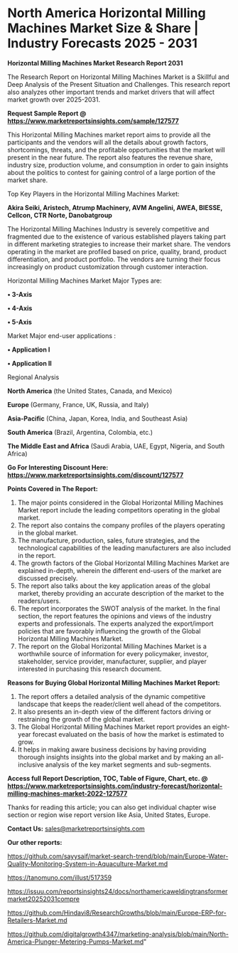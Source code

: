 # North America Horizontal Milling Machines Market Size & Share | Industry Forecasts 2025 - 2031

<strong>Horizontal Milling Machines Market Research Report 2031</strong>

The Research Report on Horizontal Milling Machines Market is a Skillful and Deep Analysis of the Present Situation and Challenges. This research report also analyzes other important trends and market drivers that will affect market growth over 2025-2031.

<strong>Request Sample Report @ <a href=https://www.marketreportsinsights.com/sample/127577>https://www.marketreportsinsights.com/sample/127577</a></strong>

This Horizontal Milling Machines market report aims to provide all the participants and the vendors will all the details about growth factors, shortcomings, threats, and the profitable opportunities that the market will present in the near future. The report also features the revenue share, industry size, production volume, and consumption in order to gain insights about the politics to contest for gaining control of a large portion of the market share.

Top Key Players in the Horizontal Milling Machines Market:

<strong>Akira Seiki, Aristech, Atrump Machinery, AVM Angelini, AWEA, BIESSE, Cellcon, CTR Norte, Danobatgroup</strong>

The Horizontal Milling Machines Industry is severely competitive and fragmented due to the existence of various established players taking part in different marketing strategies to increase their market share. The vendors operating in the market are profiled based on price, quality, brand, product differentiation, and product portfolio. The vendors are turning their focus increasingly on product customization through customer interaction.

Horizontal Milling Machines Market Major Types are:

<strong>• 3-Axis

• 4-Axis

• 5-Axis</strong>

Market Major end-user applications :

<strong>• Application I

• Application II</strong>

Regional Analysis

</u><strong><b>North America</b></strong> (the United States, Canada, and Mexico)

<strong><b>Europe </b></strong>(Germany, France, UK, Russia, and Italy)

<strong><b>Asia-Pacific</b></strong> (China, Japan, Korea, India, and Southeast Asia)

<strong><b>South America</b></strong> (Brazil, Argentina, Colombia, etc.)

<strong><b>The Middle East and Africa</b></strong> (Saudi Arabia, UAE, Egypt, Nigeria, and South Africa)

<strong>Go For Interesting Discount Here: <a href=https://www.marketreportsinsights.com/discount/127577>https://www.marketreportsinsights.com/discount/127577</a></strong>

<strong>Points Covered in The Report:</strong>
<ol>
  <li>The major points considered in the Global Horizontal Milling Machines Market report include the leading competitors operating in the global market.</li>
  <li>The report also contains the company profiles of the players operating in the global market.</li>
  <li>The manufacture, production, sales, future strategies, and the technological capabilities of the leading manufacturers are also included in the report.</li>
  <li>The growth factors of the Global Horizontal Milling Machines Market are explained in-depth, wherein the different end-users of the market are discussed precisely.</li>
  <li>The report also talks about the key application areas of the global market, thereby providing an accurate description of the market to the readers/users.</li>
  <li>The report incorporates the SWOT analysis of the market. In the final section, the report features the opinions and views of the industry experts and professionals. The experts analyzed the export/import policies that are favorably influencing the growth of the Global Horizontal Milling Machines Market.</li>
  <li>The report on the Global Horizontal Milling Machines Market is a worthwhile source of information for every policymaker, investor, stakeholder, service provider, manufacturer, supplier, and player interested in purchasing this research document.</li>
</ol>
<strong>Reasons for Buying Global Horizontal Milling Machines Market Report:</strong>

<ol>
  <li>The report offers a detailed analysis of the dynamic competitive landscape that keeps the reader/client well ahead of the competitors.</li>
  <li>It also presents an in-depth view of the different factors driving or restraining the growth of the global market.</li>
  <li>The Global Horizontal Milling Machines Market report provides an eight-year forecast evaluated on the basis of how the market is estimated to grow.</li>
  <li>It helps in making aware business decisions by having providing thorough insights insights into the global market and by making an all-inclusive analysis of the key market segments and sub-segments.</li>
</ol>
<strong>Access full Report Description, TOC, Table of Figure, Chart, etc. @ <a href=https://www.marketreportsinsights.com/industry-forecast/horizontal-milling-machines-market-2022-127577>https://www.marketreportsinsights.com/industry-forecast/horizontal-milling-machines-market-2022-127577</a></strong>


Thanks for reading this article; you can also get individual chapter wise section or region wise report version like Asia, United States, Europe.

<strong>Contact Us:</strong>
sales@marketreportsinsights.com

<strong>Our other reports:</strong>

<a href=https://github.com/sayysaif/market-search-trend/blob/main/Europe-Water-Quality-Monitoring-System-in-Aquaculture-Market.md>https://github.com/sayysaif/market-search-trend/blob/main/Europe-Water-Quality-Monitoring-System-in-Aquaculture-Market.md</a>

<a href=https://tanomuno.com/illust/517359>https://tanomuno.com/illust/517359</a>

<a href=https://issuu.com/reportsinsights24/docs/northamericaweldingtransformermarket20252031compre>https://issuu.com/reportsinsights24/docs/northamericaweldingtransformermarket20252031compre</a>

<a href=https://github.com/Hindavi8/ResearchGrowths/blob/main/Europe-ERP-for-Retailers-Market.md>https://github.com/Hindavi8/ResearchGrowths/blob/main/Europe-ERP-for-Retailers-Market.md</a>

<a href=https://github.com/digitalgrowth4347/marketing-analysis/blob/main/North-America-Plunger-Metering-Pumps-Market.md>https://github.com/digitalgrowth4347/marketing-analysis/blob/main/North-America-Plunger-Metering-Pumps-Market.md</a>"
